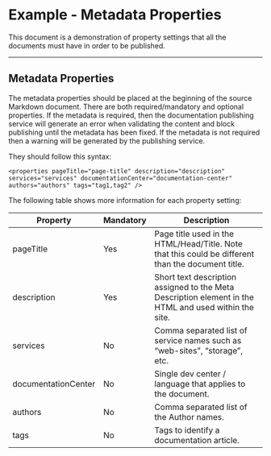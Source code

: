 ﻿<properties pageTitle="Documentation Example - Metadata Properties" description="This is an example document" services="" documentationCenter="" authors="" tags="tag1,tag2" />

# Example - Metadata Properties #

This document is a demonstration of property settings that all the documents must have in order to be published.  

---
## Metadata Properties ##

The metadata properties should be placed at the beginning of the source Markdown document. There are both required/mandatory and optional properties. If the metadata is required, then the documentation publishing service will generate an error when validating the content and block publishing until the metadata has been fixed.  If the metadata is not required then a warning will be generated by the publishing service.


They should follow this syntax:

`<properties pageTitle="page-title" description="description" services="services" documentationCenter="documentation-center"  authors="authors" tags="tag1,tag2" />`

The following table shows more information for each property setting:

|  Property      |    Mandatory    | Description |
|--------|--------|--------|
| pageTitle       | Yes       | Page title used in the HTML/Head/Title.  Note that this could be different than the document title. |
| description       | Yes       | Short text description assigned to the Meta Description element in the HTML and used within the site.  |
| services       | No       | Comma separated list of service names such as “web-sites”, “storage”, etc. |
| documentationCenter       | No       | Single dev center / language that applies to the document.  |
| authors       | No       | Comma separated list of the Author names.   |
| tags       | No       | Tags to identify a documentation article. |
